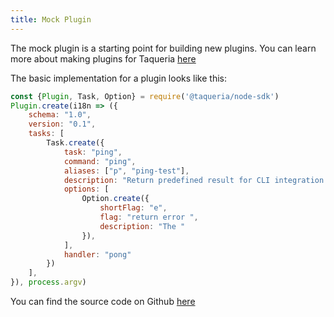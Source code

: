 ```yaml
---
title: Mock Plugin 
---
```


The mock plugin is a starting point for building new plugins. You can learn more about making plugins for Taqueria [here](/do/taqueria-dev/making-plugins)

The basic implementation for a plugin looks like this:
```js
const {Plugin, Task, Option} = require('@taqueria/node-sdk')
Plugin.create(i18n => ({
    schema: "1.0",
    version: "0.1",
    tasks: [
        Task.create({
            task: "ping",
            command: "ping",
            aliases: ["p", "ping-test"],
            description: "Return predefined result for CLI integration testing",
            options: [
                Option.create({
                    shortFlag: "e",
                    flag: "return error ",
                    description: "The "
                }),
            ],
            handler: "pong"
        })
    ],
}), process.argv)


```

You can find the source code on Github [here](https://github.com/ecadlabs/taqueria/tree/main/taqueria-plugin-mock)